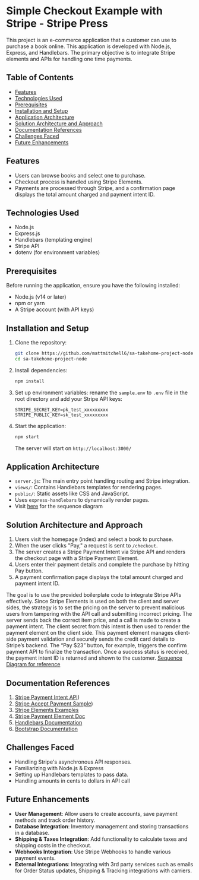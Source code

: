# Simple Checkout Example with Stripe - Stripe Press
This project is an e-commerce application that a customer can use to purchase a book online. This application is developed with Node.js, Express, and Handlebars. The primary objective is to integrate Stripe elements and APIs for handling one time payments.

## Table of Contents
- [Features](#features)
- [Technologies Used](#technologies-used)
- [Prerequisites](#prerequisites)
- [Installation and Setup](#installation-and-setup)
- [Application Architecture](#application-architecture)
- [Solution Architecture and Approach](#solution-architecture-and-approach)
- [Documentation References](#documentation-references)
- [Challenges Faced](#challenges-faced)
- [Future Enhancements](#future-enhancements)

## Features

- Users can browse books and select one to purchase.
- Checkout process is handled using Stripe Elements.
- Payments are processed through Stripe, and a confirmation page displays the total amount charged and payment intent ID.

## Technologies Used

- Node.js
- Express.js
- Handlebars (templating engine)
- Stripe API
- dotenv (for environment variables)

## Prerequisites

Before running the application, ensure you have the following installed:

- Node.js (v14 or later)
- npm or yarn
- A Stripe account (with API keys)

## Installation and Setup

1. Clone the repository:
   ```sh
   git clone https://github.com/mattmitchell6/sa-takehome-project-node.git
   cd sa-takehome-project-node
   ```
2. Install dependencies:
   ```sh
   npm install
   ```
3. Set up environment variables: rename the `sample.env` to `.env` file in the root directory and add your Stripe API keys:
   ```env
   STRIPE_SECRET_KEY=pk_test_xxxxxxxxx
   STRIPE_PUBLIC_KEY=sk_test_xxxxxxxxx
   ```
4. Start the application:
   ```sh
   npm start
   ```
   The server will start on `http://localhost:3000/`

## Application Architecture

- `server.js`: The main entry point handling routing and Stripe integration.
- `views/`: Contains Handlebars templates for rendering pages.
- `public/`: Static assets like CSS and JavaScript.
- Uses `express-handlebars` to dynamically render pages.
- Visit [here](https://lucid.app/lucidchart/b5c53e81-6c3c-4c46-8647-9fa2af261010/edit?viewport_loc=-1096%2C-559%2C2097%2C1138%2C0_0&invitationId=inv_af01c1da-832c-4d23-ab9a-459bfb841886) for the sequence diagram

## Solution Architecture and Approach

1. Users visit the homepage (index) and select a book to purchase.
2. When the user clicks "Pay," a request is sent to `/checkout`.
3. The server creates a Stripe Payment Intent via Stripe API and renders the checkout page with a Stripe Payment Element.
4. Users enter their payment details and complete the purchase by hitting Pay button. 
5. A payment confirmation page displays the total amount charged and payment intent ID.

The goal is to use the provided boilerplate code to integrate Stripe APIs effectively. Since Stripe Elements is used on both the client and server sides, the strategy is to set the pricing on the server to prevent malicious users from tampering with the API call and submitting incorrect pricing. The server sends back the correct item price, and a call is made to create a payment intent. The client secret from this intent is then used to render the payment element on the client side. This payment element manages client-side payment validation and securely sends the credit card details to Stripe’s backend. The “Pay $23” button, for example, triggers the confirm payment API to finalize the transaction. Once a success status is received, the payment intent ID is returned and shown to the customer.
[Sequence Diagram for reference](https://lucid.app/lucidchart/b5c53e81-6c3c-4c46-8647-9fa2af261010/edit?viewport_loc=-1096%2C-559%2C2097%2C1138%2C0_0&invitationId=inv_af01c1da-832c-4d23-ab9a-459bfb841886)


## Documentation References

1. [Stripe Payment Intent API](https://docs.stripe.com/api/payment_intents))
2. [Stripe Accept Payment Sample](https://github.com/stripe-samples/accept-a-payment))
3. [Stripe Elements Examples](https://github.com/stripe/elements-examples)
4. [Stripe Payment Element Doc](https://docs.stripe.com/payments/payment-element)
5. [Handlebars Documentation](https://handlebarsjs.com/)
6. [Bootstrap Documentation](https://getbootstrap.com/docs)


## Challenges Faced

- Handling Stripe's asynchronous API responses.
- Familiarizing with Node.js & Express
- Setting up Handlebars templates to pass data.
- Handling amounts in cents to dollars in API call

## Future Enhancements

- **User Management**: Allow users to create accounts, save payment methods and track order history.
- **Database Integration**: Inventory management and storing transactions in a database.
- **Shipping & Taxes Integration**: Add functionality to calculate taxes and shipping costs in the checkout.
- **Webhooks Integration**: Use Stripe Webhooks to handle various payment events.
- **External Integrations**: Integrating with 3rd party services such as emails for Order Status updates, Shipping & Tracking integrations with carriers.
